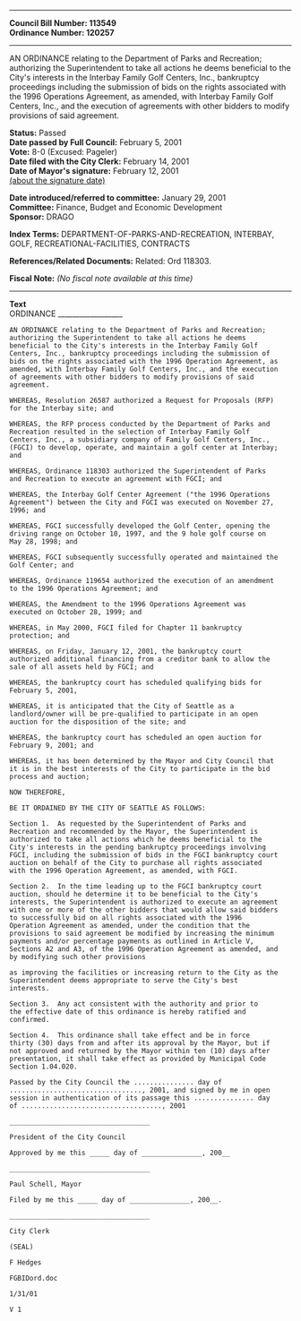 * * * * *  
  
**Council Bill Number: [](#h0)[](#h2)113549**   
**Ordinance Number: 120257**  
  
* * * * *  
  
AN ORDINANCE relating to the Department of Parks and Recreation; authorizing the Superintendent to take all actions he deems beneficial to the City's interests in the Interbay Family Golf Centers, Inc., bankruptcy proceedings including the submission of bids on the rights associated with the 1996 Operations Agreement, as amended, with Interbay Family Golf Centers, Inc., and the execution of agreements with other bidders to modify provisions of said agreement.  
  
**Status:** Passed   
**Date passed by Full Council:** February 5, 2001   
**Vote:** 8-0 (Excused: Pageler)   
**Date filed with the City Clerk:** February 14, 2001   
**Date of Mayor's signature:** February 12, 2001   
[(about the signature date)](/~public/approvaldate.htm)   
  
  
**Date introduced/referred to committee:** January 29, 2001   
**Committee:** Finance, Budget and Economic Development   
**Sponsor:** DRAGO   
  
**Index Terms:** DEPARTMENT-OF-PARKS-AND-RECREATION, INTERBAY, GOLF, RECREATIONAL-FACILITIES, CONTRACTS  
  
**References/Related Documents:** Related: Ord 118303.  
  
**Fiscal Note:** *(No fiscal note available at this time)*  
  
* * * * *  
  
**Text**  
    ORDINANCE __________________  
  
    AN ORDINANCE relating to the Department of Parks and Recreation;  
    authorizing the Superintendent to take all actions he deems  
    beneficial to the City's interests in the Interbay Family Golf  
    Centers, Inc., bankruptcy proceedings including the submission of  
    bids on the rights associated with the 1996 Operation Agreement, as  
    amended, with Interbay Family Golf Centers, Inc., and the execution  
    of agreements with other bidders to modify provisions of said  
    agreement.  
  
    WHEREAS, Resolution 26587 authorized a Request for Proposals (RFP)  
    for the Interbay site; and  
  
    WHEREAS, the RFP process conducted by the Department of Parks and  
    Recreation resulted in the selection of Interbay Family Golf  
    Centers, Inc., a subsidiary company of Family Golf Centers, Inc.,  
    (FGCI) to develop, operate, and maintain a golf center at Interbay;  
    and  
  
    WHEREAS, Ordinance 118303 authorized the Superintendent of Parks  
    and Recreation to execute an agreement with FGCI; and  
  
    WHEREAS, the Interbay Golf Center Agreement ("the 1996 Operations  
    Agreement") between the City and FGCI was executed on November 27,  
    1996; and  
  
    WHEREAS, FGCI successfully developed the Golf Center, opening the  
    driving range on October 10, 1997, and the 9 hole golf course on  
    May 28, 1998; and  
  
    WHEREAS, FGCI subsequently successfully operated and maintained the  
    Golf Center; and  
  
    WHEREAS, Ordinance 119654 authorized the execution of an amendment  
    to the 1996 Operations Agreement; and  
  
    WHEREAS, the Amendment to the 1996 Operations Agreement was  
    executed on October 28, 1999; and  
  
    WHEREAS, in May 2000, FGCI filed for Chapter 11 bankruptcy  
    protection; and  
  
    WHEREAS, on Friday, January 12, 2001, the bankruptcy court  
    authorized additional financing from a creditor bank to allow the  
    sale of all assets held by FGCI; and  
  
    WHEREAS, the bankruptcy court has scheduled qualifying bids for  
    February 5, 2001,  
  
    WHEREAS, it is anticipated that the City of Seattle as a  
    landlord/owner will be pre-qualified to participate in an open  
    auction for the disposition of the site; and  
  
    WHEREAS, the bankruptcy court has scheduled an open auction for  
    February 9, 2001; and  
  
    WHEREAS, it has been determined by the Mayor and City Council that  
    it is in the best interests of the City to participate in the bid  
    process and auction;  
  
    NOW THEREFORE,  
  
    BE IT ORDAINED BY THE CITY OF SEATTLE AS FOLLOWS:  
  
    Section 1.  As requested by the Superintendent of Parks and  
    Recreation and recommended by the Mayor, the Superintendent is  
    authorized to take all actions which he deems beneficial to the  
    City's interests in the pending bankruptcy proceedings involving  
    FGCI, including the submission of bids in the FGCI bankruptcy court  
    auction on behalf of the City to purchase all rights associated  
    with the 1996 Operation Agreement, as amended, with FGCI.  
  
    Section 2.  In the time leading up to the FGCI bankruptcy court  
    auction, should he determine it to be beneficial to the City's  
    interests, the Superintendent is authorized to execute an agreement  
    with one or more of the other bidders that would allow said bidders  
    to successfully bid on all rights associated with the 1996  
    Operation Agreement as amended, under the condition that the  
    provisions to said agreement be modified by increasing the minimum  
    payments and/or percentage payments as outlined in Article V,  
    Sections A2 and A3, of the 1996 Operation Agreement as amended, and  
    by modifying such other provisions  
  
    as improving the facilities or increasing return to the City as the  
    Superintendent deems appropriate to serve the City's best  
    interests.  
  
    Section 3.  Any act consistent with the authority and prior to  
    the effective date of this ordinance is hereby ratified and  
    confirmed.  
  
    Section 4.  This ordinance shall take effect and be in force  
    thirty (30) days from and after its approval by the Mayor, but if  
    not approved and returned by the Mayor within ten (10) days after  
    presentation, it shall take effect as provided by Municipal Code  
    Section 1.04.020.  
  
    Passed by the City Council the ............... day of  
    ................................., 2001, and signed by me in open  
    session in authentication of its passage this ............... day  
    of ..................................., 2001  
  
    ___________________________________  
  
    President of the City Council  
  
    Approved by me this _____ day of _______________, 200__  
  
    ___________________________________  
  
    Paul Schell, Mayor  
  
    Filed by me this _____ day of _______________, 200__.  
  
    ___________________________________  
  
    City Clerk  
  
    (SEAL)  
  
    F Hedges  
  
    FGBIDord.doc  
  
    1/31/01  
  
    V 1  
